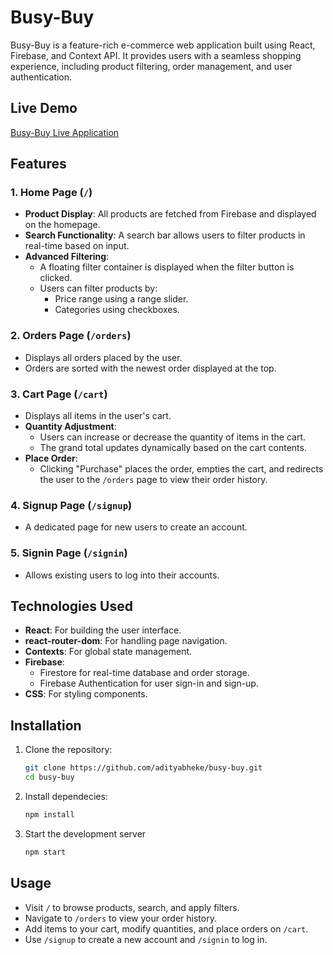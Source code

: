 # Busy-Buy

Busy-Buy is a feature-rich e-commerce web application built using React, Firebase, and Context API. It provides users with a seamless shopping experience, including product filtering, order management, and user authentication.

## Live Demo

[Busy-Buy Live Application](#)

## Features

### 1. Home Page (`/`)
- **Product Display**: All products are fetched from Firebase and displayed on the homepage.
- **Search Functionality**: A search bar allows users to filter products in real-time based on input.
- **Advanced Filtering**:
  - A floating filter container is displayed when the filter button is clicked.
  - Users can filter products by:
    - Price range using a range slider.
    - Categories using checkboxes.

### 2. Orders Page (`/orders`)
- Displays all orders placed by the user.
- Orders are sorted with the newest order displayed at the top.

### 3. Cart Page (`/cart`)
- Displays all items in the user's cart.
- **Quantity Adjustment**:
  - Users can increase or decrease the quantity of items in the cart.
  - The grand total updates dynamically based on the cart contents.
- **Place Order**:
  - Clicking "Purchase" places the order, empties the cart, and redirects the user to the `/orders` page to view their order history.

### 4. Signup Page (`/signup`)
- A dedicated page for new users to create an account.

### 5. Signin Page (`/signin`)
- Allows existing users to log into their accounts.

## Technologies Used
- **React**: For building the user interface.
- **react-router-dom**: For handling page navigation.
- **Contexts**: For global state management.
- **Firebase**: 
  - Firestore for real-time database and order storage.
  - Firebase Authentication for user sign-in and sign-up.
- **CSS**: For styling components.

## Installation

1. Clone the repository:
   ```bash
   git clone https://github.com/adityabheke/busy-buy.git
   cd busy-buy
2. Install dependecies:
    ```bash
    npm install
3. Start the development server
    ```bash
    npm start
## Usage

- Visit `/` to browse products, search, and apply filters.
- Navigate to `/orders` to view your order history.
- Add items to your cart, modify quantities, and place orders on `/cart`.
- Use `/signup` to create a new account and `/signin` to log in.


